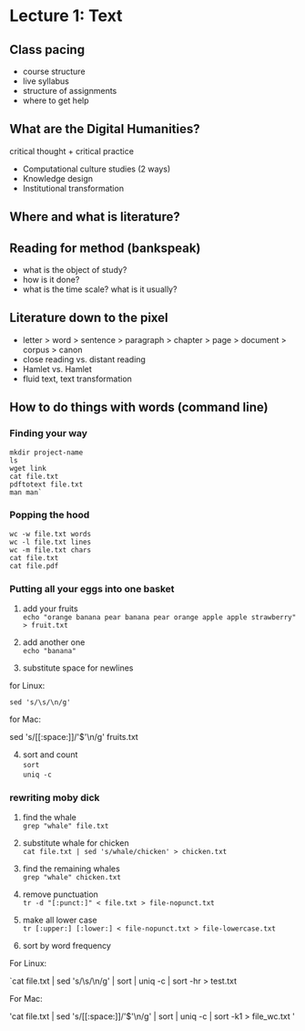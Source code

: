 # Lecture 1: Text

## Class pacing

- course structure
- live syllabus
- structure of assignments
- where to get help

## What are the Digital Humanities?

critical thought + critical practice

- Computational culture studies (2 ways)
- Knowledge design
- Institutional transformation

## Where and what is literature?

## Reading for method (bankspeak)

- what is the object of study?
- how is it done?
- what is the time scale? what is it usually?

## Literature down to the pixel

- letter > word > sentence > paragraph > chapter > page > document > corpus >
canon
- close reading vs. distant reading
- Hamlet vs. Hamlet
- fluid text, text transformation

## How to do things with words (command line)


### Finding your way
```
mkdir project-name
ls
wget link
cat file.txt
pdftotext file.txt
man man`
```

### Popping the hood
```
wc -w file.txt words
wc -l file.txt lines
wc -m file.txt chars
cat file.txt
cat file.pdf
```

### Putting all your eggs into one basket

1. add your fruits  
`echo "orange banana pear banana pear orange apple apple strawberry" >
fruit.txt`

2. add another one  
`echo "banana"`

3. substitute space for newlines 

for Linux:

`sed 's/\s/\n/g'`

for Mac: 

sed 's/[[:space:]]/\'$'\n/g' fruits.txt

4. sort and count  
`sort`  
`uniq -c`

### rewriting moby dick
1. find the whale  
`grep "whale" file.txt`

2. substitute whale for chicken  
`cat file.txt | sed 's/whale/chicken' > chicken.txt`

3. find the remaining whales  
`grep "whale" chicken.txt`

4. remove punctuation  
`tr -d "[:punct:]" < file.txt > file-nopunct.txt`

5. make all lower case  
`tr [:upper:] [:lower:] < file-nopunct.txt > file-lowercase.txt`

6. sort by word frequency  

For Linux:

`cat file.txt | sed 's/\s/\n/g' | sort | uniq -c | sort -hr > test.txt

For Mac:

'cat file.txt | sed 's/[[:space:]]/\'$'\n/g' | sort | uniq -c | sort -k1 > file_wc.txt '
